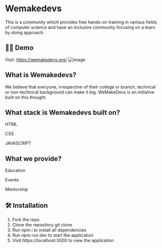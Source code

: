 
# Wemakedevs

This is a community which provides free hands-on training in various fields of computer science and have an inclusive community focusing on a learn by doing approach.

## 👨‍💻 Demo
Visit: https://wemakedevs.org/
![image](https://user-images.githubusercontent.com/86014533/208913882-a6bbbd0d-2833-464e-895d-788522952c68.png)



## What is Wemakedevs?
We believe that everyone, irrespective of their college or branch, technical or non-technical background can make it big. WeMakeDevs is an initiative built on this thought.

## What stack is Wemakedevs built on?
HTML

CSS

JAVASCRIPT
## What we provide?
Education

Events

Mentorship

## 🛠️ Installation
1. Fork the repo
2. Clone the repository git clone
3. Run npm i to install all dependencies
4. Run npm run dev to start the application
5. Visit https://localhost:3000 to view the application
